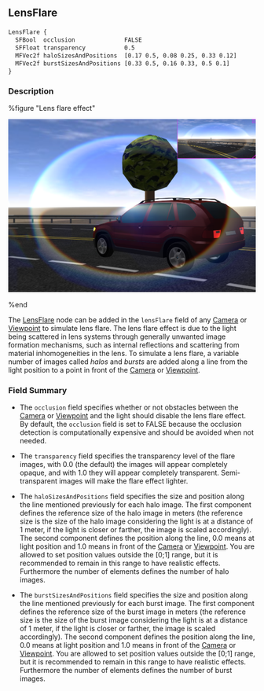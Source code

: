 ## LensFlare

```
LensFlare {
  SFBool  occlusion              FALSE
  SFFloat transparency           0.5
  MFVec2f haloSizesAndPositions  [0.17 0.5, 0.08 0.25, 0.33 0.12]
  MFVec2f burstSizesAndPositions [0.33 0.5, 0.16 0.33, 0.5 0.1]
}
```

### Description

%figure "Lens flare effect"

![lens_flare.png](images/lens_flare.png)

%end

The [LensFlare](#lensflare) node can be added in the `lensFlare` field of any [Camera](camera.md) or [Viewpoint](viewpoint.md) to simulate lens flare.
The lens flare effect is due to the light being scattered in lens systems through generally unwanted image formation mechanisms, such as internal reflections and scattering from material inhomogeneities in the lens.
To simulate a lens flare, a variable number of images called *halos* and *bursts* are added along a line from the light position to a point in front of the [Camera](camera.md) or [Viewpoint](viewpoint.md).

### Field Summary

- The `occlusion` field specifies whether or not obstacles between the [Camera](camera.md) or [Viewpoint](viewpoint.md) and the light should disable the lens flare effect.
By default, the `occlusion` field is set to FALSE because the occlusion detection is computationally expensive and should be avoided when not needed.

- The `transparency` field specifies the transparency level of the flare images, with 0.0 (the default) the images will appear completely opaque, and with 1.0 they will appear completely transparent.
Semi-transparent images will make the flare effect lighter.

- The `haloSizesAndPositions` field specifies the size and position along the line mentioned previously for each halo image.
The first component defines the reference size of the halo image in meters (the reference size is the size of the halo image considering the light is at a distance of 1 meter, if the light is closer or farther, the image is scaled accordingly).
The second component defines the position along the line, 0.0 means at light position and 1.0 means in front of the [Camera](camera.md) or [Viewpoint](viewpoint.md).
You are allowed to set position values outside the [0;1] range, but it is recommended to remain in this range to have realistic effects.
Furthermore the number of elements defines the number of halo images.

- The `burstSizesAndPositions` field specifies the size and position along the line mentioned previously for each burst image.
The first component defines the reference size of the burst image in meters (the reference size is the size of the burst image considering the light is at a distance of 1 meter, if the light is closer or farther, the image is scaled accordingly).
The second component defines the position along the line, 0.0 means at light position and 1.0 means in front of the [Camera](camera.md) or [Viewpoint](viewpoint.md).
You are allowed to set position values outside the [0;1] range, but it is recommended to remain in this range to have realistic effects.
Furthermore the number of elements defines the number of burst images.
